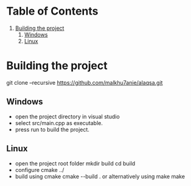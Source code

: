 
# Table of Contents

1.  [Building the project](#orgf2c383e)
    1.  [Windows](#orgf6dc5ec)
    2.  [Linux](#org710e7ca)


<a id="orgf2c383e"></a>

# Building the project

git clone &#x2013;recursive <https://github.com/malkhu7anie/alaqsa.git>


<a id="orgf6dc5ec"></a>

## Windows

-   open the project directory in visual studio
-   select src/main.cpp as executable.
-   press run to build the project.


<a id="org710e7ca"></a>

## Linux

-   open the project root folder
        mkdir build
        cd build
-   configure 
        cmake ../
-   build
        using cmake
            cmake --build .
        or alternatively using make
            make

